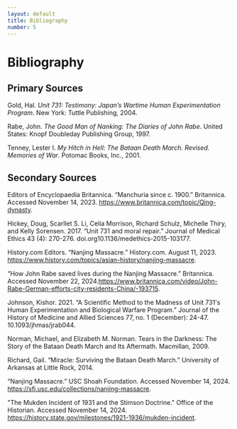 ```yaml
---
layout: default
title: Bibliography
number: 5
---
```


# Bibliography

## Primary Sources

Gold, Hal. *Unit 731: Testimony: Japan’s Wartime Human Experimentation Program*. New York: Tuttle Publishing, 2004. 

Rabe, John. *The Good Man of Nanking: The Diaries of John Rabe*. United States: Knopf Doubleday Publishing Group, 1997.

Tenney, Lester I. *My Hitch in Hell: The Bataan Death March. Revised. Memories of War*. Potomac Books, Inc., 2001.

## Secondary Sources

Editors of Encyclopaedia Britannica. “Manchuria since c. 1900.” Britannica. Accessed November 14, 2023. https://www.britannica.com/topic/Qing-dynasty. 

Hickey, Doug, Scarllet S. Li, Celia Morrison, Richard Schulz, Michelle Thiry, and Kelly Sorensen. 2017. “Unit 731 and moral repair.” Journal of Medical Ethics 43 (4): 270-276. doi.org10.1136/medethics-2015-103177.

History.com Editors. “Nanjing Massacre.” History.com. August 11, 2023. 
https://www.history.com/topics/asian-history/nanjing-massacre.

“How John Rabe saved lives during the Nanjing Massacre.” Britannica. Accessed November 22, 
2024.https://www.britannica.com/video/John-Rabe-German-efforts-city-residents-China/-193715.

Johnson, Kishor. 2021. “A Scientific Method to the Madness of Unit 731's Human Experimentation and Biological Warfare Program.” Journal of the History of Medicine and Allied Sciences 77, no. 1 (December): 24-47. 10.1093/jhmas/jrab044.

Norman, Michael, and Elizabeth M. Norman. Tears in the Darkness: The Story of the Bataan Death March and Its Aftermath. Macmillan, 2009.

Richard, Gail. “Miracle: Surviving the Bataan Death March.” University of Arkansas at Little Rock, 2014.








“Nanjing Massacre.” USC Shoah Foundation. Accessed November 14, 2024. 
https://sfi.usc.edu/collections/nanjing-massacre.

"The Mukden Incident of 1931 and the Stimson Doctrine." Office of the Historian. Accessed
November 14, 2024. https://history.state.gov/milestones/1921-1936/mukden-incident.


